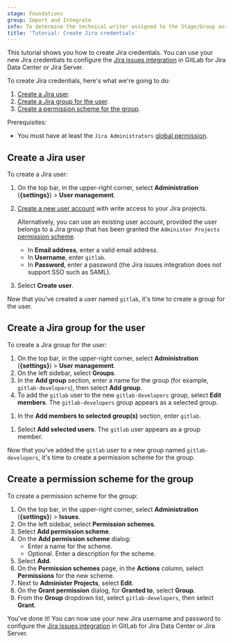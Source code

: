 ```yaml
---
stage: Foundations
group: Import and Integrate
info: To determine the technical writer assigned to the Stage/Group associated with this page, see https://handbook.gitlab.com/handbook/product/ux/technical-writing/#assignments
title: 'Tutorial: Create Jira credentials'
---
```


This tutorial shows you how to create Jira credentials. You can use your new Jira credentials to
configure the [Jira issues integration](configure.md) in GitLab for Jira Data Center or Jira Server.

To create Jira credentials, here's what we're going to do:

1. [Create a Jira user](#create-a-jira-user).
1. [Create a Jira group for the user](#create-a-jira-group-for-the-user).
1. [Create a permission scheme for the group](#create-a-permission-scheme-for-the-group).

Prerequisites:

- You must have at least the `Jira Administrators` [global permission](https://confluence.atlassian.com/adminjiraserver/managing-global-permissions-938847142.html).

## Create a Jira user

To create a Jira user:

1. On the top bar, in the upper-right corner, select **Administration** (**{settings}**) > **User management**.
1. [Create a new user account](https://confluence.atlassian.com/adminjiraserver/create-edit-or-remove-a-user-938847025.html#Create,edit,orremoveauser-CreateusersmanuallyinJira) with write access to your Jira projects.

   Alternatively, you can use an existing user account, provided the user belongs to a Jira group that has been granted
   the `Administer Projects` [permission scheme](#create-a-permission-scheme-for-the-group).

   - In **Email address**, enter a valid email address.
   - In **Username**, enter `gitlab`.
   - In **Password**, enter a password (the Jira issues integration does not support SSO such as SAML).
1. Select **Create user**.

Now that you've created a user named `gitlab`, it's time to create a group for the user.

## Create a Jira group for the user

To create a Jira group for the user:

1. On the top bar, in the upper-right corner, select **Administration** (**{settings}**) > **User management**.
1. On the left sidebar, select **Groups**.
1. In the **Add group** section, enter a name for the group (for example,
   `gitlab-developers`), then select **Add group**.
1. To add the `gitlab` user to the new `gitlab-developers` group, select **Edit members**.
   The `gitlab-developers` group appears as a selected group.
<!-- vale gitlab_base.BadPlurals = NO -->
1. In the **Add members to selected group(s)** section, enter `gitlab`.
<!-- vale gitlab_base.BadPlurals = YES -->
1. Select **Add selected users**.
   The `gitlab` user appears as a group member.

Now that you've added the `gitlab` user to a new group named `gitlab-developers`,
it's time to create a permission scheme for the group.

## Create a permission scheme for the group

To create a permission scheme for the group:

1. On the top bar, in the upper-right corner, select **Administration** (**{settings}**) > **Issues**.
1. On the left sidebar, select **Permission schemes**.
1. Select **Add permission scheme**.
1. On the **Add permission scheme** dialog:
   - Enter a name for the scheme.
   - Optional. Enter a description for the scheme.
1. Select **Add**.
1. On the **Permission schemes** page, in the **Actions** column, select **Permissions** for the new scheme.
1. Next to **Administer Projects**, select **Edit**.
1. On the **Grant permission** dialog, for **Granted to**, select **Group**.
1. From the **Group** dropdown list, select `gitlab-developers`, then select **Grant**.

You've done it! You can now use your new Jira username and password to configure the
[Jira issues integration](configure.md) in GitLab for Jira Data Center or Jira Server.
